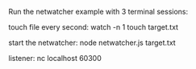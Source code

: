 Run the netwatcher example with 3 terminal sessions:

touch file every second:
watch -n 1 touch target.txt

start the netwatcher:
node netwatcher.js target.txt

listener:
nc localhost 60300